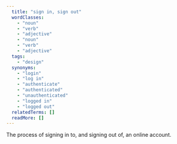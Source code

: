 ```yaml
---
  title: "sign in, sign out"
  wordClasses:
    - "noun"
    - "verb"
    - "adjective"
    - "noun"
    - "verb"
    - "adjective"
  tags:
    - "design"
  synonyms:
    - "login"
    - "log in"
    - "authenticate"
    - "authenticated"
    - "unauthenticated"
    - "logged in"
    - "logged out"
  relatedTerms: []
  readMore: []
---
```

The process of signing in to, and signing out of, an online account.
